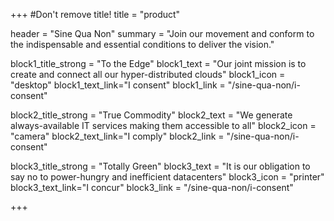 +++
#Don't remove title!
title = "product"

header = "Sine Qua Non"
summary = "Join our movement and conform to the indispensable and essential conditions to deliver the vision."

block1_title_strong = "To the Edge"
block1_text = "Our joint mission is to create and connect all our hyper-distributed clouds"
block1_icon = "desktop"
block1_text_link="I consent"
block1_link = "/sine-qua-non/i-consent"


block2_title_strong = "True Commodity"
block2_text = "We generate always-available IT services making them accessible to all"
block2_icon = "camera"
block2_text_link="I comply"
block2_link = "/sine-qua-non/i-consent"


block3_title_strong = "Totally Green"
block3_text = "It is our obligation to say no to power-hungry and inefficient datacenters"
block3_icon = "printer"
block3_text_link="I concur"
block3_link = "/sine-qua-non/i-consent"





+++